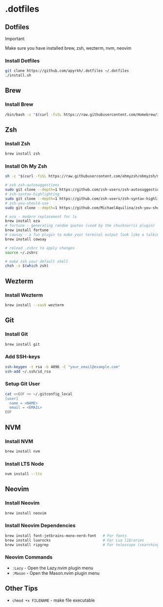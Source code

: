 # .dotfiles

## Dotfiles

> [!IMPORTANT]
> Make sure you have installed brew, zsh, wezterm, nvm, neovim

### Install Dotfiles

```bash
git clone https://github.com/apyrkh/.dotfiles ~/.dotfiles
./install.sh
```

## Brew

### Install Brew

```bash
/bin/bash -c "$(curl -fsSL https://raw.githubusercontent.com/Homebrew/install/HEAD/install.sh)"
```


## Zsh

### Install Zsh

```bash
brew install zsh
```

### Install Oh My Zsh

```bash
sh -c "$(curl -fsSL https://raw.githubusercontent.com/ohmyzsh/ohmyzsh/master/tools/install.sh)"

# zsh zsh-autosuggestions
sudo git clone --depth=1 https://github.com/zsh-users/zsh-autosuggestions ${ZSH_CUSTOM:-~/.oh-my-zsh/custom}/plugins/zsh-autosuggestions
# zsh-syntax-highlighting
sudo git clone --depth=1 https://github.com/zsh-users/zsh-syntax-highlighting ${ZSH_CUSTOM:-~/.oh-my-zsh/custom}/plugins/zsh-syntax-highlighting
# zsh-you-should-use
sudo git clone --depth=1 https://github.com/MichaelAquilina/zsh-you-should-use $ZSH_CUSTOM/plugins/you-should-use

# eza - modern replacement for ls
brew install eza
# fortune - generating random quotes (used by the chucknorris plugin)
brew install fortune
# cowsay - a fun plugin to make your terminal output look like a talking cow
brew install cowsay

# reload .zshrc to apply changes
source ~/.zshrc

# make zsh your default shell
chsh -s $(which zsh)
```

## Wezterm

### Install Wezterm

```bash
brew install --cask wezterm
```


## Git

### Install Git

```bash
brew install git
```

### Add SSH-keys

```bash
ssh-keygen -t rsa -b 4096 -C "your_email@example.com"
ssh-add ~/.ssh/id_rsa
```

### Setup Git User

```bash
cat <<EOF >> ~/.gitconfig_local
[user]
  name = <NAME>
  email = <EMAIL>
EOF
```


## NVM

### Install NVM

```bash
brew install nvm
```

### Install LTS Node

```bash
nvm install --lts
```


## Neovim

### Install Neovim

```bash
brew install neovim
```

### Install Neovim Dependencies

```bash
brew install font-jetbrains-mono-nerd-font   # For fonts
brew install luarocks                        # For Lua libraries
brew install ripgrep                         # For telescope (searching)
```

### Neovim Commands

- `:Lazy` - Open the Lazy.nvim plugin menu
- `:Mason` - Open the Mason.nvim plugin menu


## Other Tips

- `chmod +x FILENAME` - make file executable
